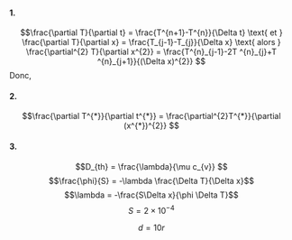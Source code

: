 #### 1.
$$\frac{\partial T}{\partial t} = \frac{T^{n+1}-T^{n}}{\Delta t} \text{ et } \frac{\partial T}{\partial x}  = \frac{T_{j-1}-T_{j}}{\Delta x} \text{ alors } \frac{\partial^{2} T}{\partial x^{2}} = \frac{T^{n}_{j-1}-2T ^{n}_{j}+T ^{n}_{j+1}}{(\Delta x)^{2}} $$
Donc, 

#### 2.
$$\frac{\partial T^{*}}{\partial t^{*}} = \frac{\partial^{2}T^{*}}{\partial (x^{*})^{2}}  $$
	
#### 3.
$$D_{th} = \frac{\lambda}{\mu c_{v}} $$
$$\frac{\phi}{S} = -\lambda \frac{\Delta T}{\Delta x}$$
$$\lambda = -\frac{S\Delta x}{\phi \Delta T}$$
$$S = 2\times 10^{-4}$$

$$d = 10r$$
